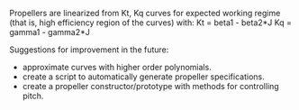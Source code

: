 Propellers are linearized from Kt, Kq curves for expected working regime (that is, high efficiency region of the curves) with:
	Kt = beta1 - beta2\*J
	Kq = gamma1 - gamma2\*J

Suggestions for improvement in the future:
* approximate curves with higher order polynomials.
* create a script to automatically generate propeller specifications.
* create a propeller constructor/prototype with methods for controlling pitch.
